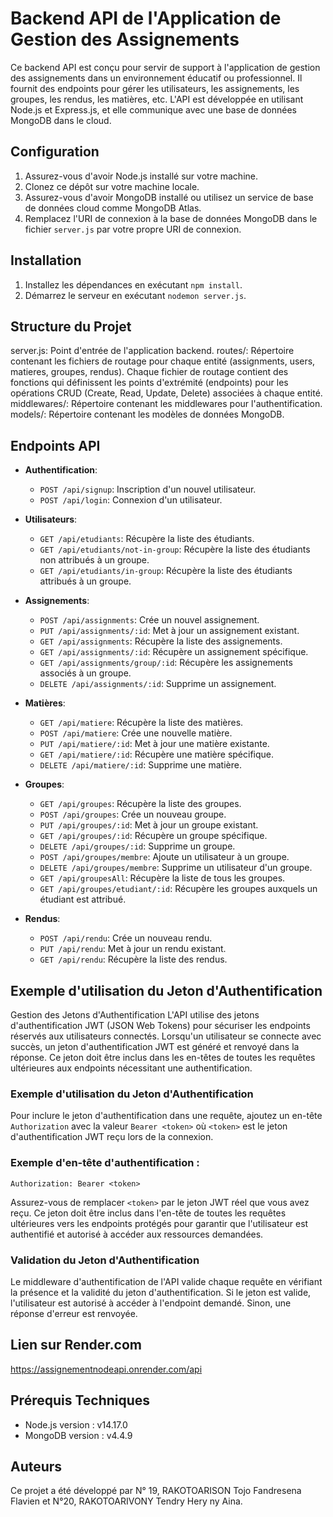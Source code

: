 # Backend API de l'Application de Gestion des Assignements

Ce backend API est conçu pour servir de support à l'application de gestion des assignements dans un environnement éducatif ou professionnel. Il fournit des endpoints pour gérer les utilisateurs, les assignements, les groupes, les rendus, les matières, etc. L'API est développée en utilisant Node.js et Express.js, et elle communique avec une base de données MongoDB dans le cloud.

## Configuration

1. Assurez-vous d'avoir Node.js installé sur votre machine.
2. Clonez ce dépôt sur votre machine locale.
3. Assurez-vous d'avoir MongoDB installé ou utilisez un service de base de données cloud comme MongoDB Atlas.
4. Remplacez l'URI de connexion à la base de données MongoDB dans le fichier `server.js` par votre propre URI de connexion.

## Installation

1. Installez les dépendances en exécutant `npm install`.
2. Démarrez le serveur en exécutant `nodemon server.js`.

## Structure du Projet
server.js: Point d'entrée de l'application backend.
routes/: Répertoire contenant les fichiers de routage pour chaque entité (assignments, users, matieres, groupes, rendus). Chaque fichier de routage contient des fonctions qui définissent les points d'extrémité (endpoints) pour les opérations CRUD (Create, Read, Update, Delete) associées à chaque entité.
middlewares/: Répertoire contenant les middlewares pour l'authentification.
models/: Répertoire contenant les modèles de données MongoDB.

## Endpoints API

- **Authentification**:
  - `POST /api/signup`: Inscription d'un nouvel utilisateur.
  - `POST /api/login`: Connexion d'un utilisateur.

- **Utilisateurs**:
  - `GET /api/etudiants`: Récupère la liste des étudiants.
  - `GET /api/etudiants/not-in-group`: Récupère la liste des étudiants non attribués à un groupe.
  - `GET /api/etudiants/in-group`: Récupère la liste des étudiants attribués à un groupe.

- **Assignements**:
  - `POST /api/assignments`: Crée un nouvel assignement.
  - `PUT /api/assignments/:id`: Met à jour un assignement existant.
  - `GET /api/assignments`: Récupère la liste des assignements.
  - `GET /api/assignments/:id`: Récupère un assignement spécifique.
  - `GET /api/assignments/group/:id`: Récupère les assignements associés à un groupe.
  - `DELETE /api/assignments/:id`: Supprime un assignement.

- **Matières**:
  - `GET /api/matiere`: Récupère la liste des matières.
  - `POST /api/matiere`: Crée une nouvelle matière.
  - `PUT /api/matiere/:id`: Met à jour une matière existante.
  - `GET /api/matiere/:id`: Récupère une matière spécifique.
  - `DELETE /api/matiere/:id`: Supprime une matière.

- **Groupes**:
  - `GET /api/groupes`: Récupère la liste des groupes.
  - `POST /api/groupes`: Crée un nouveau groupe.
  - `PUT /api/groupes/:id`: Met à jour un groupe existant.
  - `GET /api/groupes/:id`: Récupère un groupe spécifique.
  - `DELETE /api/groupes/:id`: Supprime un groupe.
  - `POST /api/groupes/membre`: Ajoute un utilisateur à un groupe.
  - `DELETE /api/groupes/membre`: Supprime un utilisateur d'un groupe.
  - `GET /api/groupesAll`: Récupère la liste de tous les groupes.
  - `GET /api/groupes/etudiant/:id`: Récupère les groupes auxquels un étudiant est attribué.

- **Rendus**:
  - `POST /api/rendu`: Crée un nouveau rendu.
  - `PUT /api/rendu`: Met à jour un rendu existant.
  - `GET /api/rendu`: Récupère la liste des rendus.

## Exemple d'utilisation du Jeton d'Authentification

Gestion des Jetons d'Authentification
L'API utilise des jetons d'authentification JWT (JSON Web Tokens) pour sécuriser les endpoints réservés aux utilisateurs connectés. Lorsqu'un utilisateur se connecte avec succès, un jeton d'authentification JWT est généré et renvoyé dans la réponse. Ce jeton doit être inclus dans les en-têtes de toutes les requêtes ultérieures aux endpoints nécessitant une authentification.

### Exemple d'utilisation du Jeton d'Authentification
Pour inclure le jeton d'authentification dans une requête, ajoutez un en-tête `Authorization` avec la valeur `Bearer <token>` où `<token>` est le jeton d'authentification JWT reçu lors de la connexion.

### Exemple d'en-tête d'authentification :
```plaintext
Authorization: Bearer <token>
```

Assurez-vous de remplacer `<token>` par le jeton JWT réel que vous avez reçu. Ce jeton doit être inclus dans l'en-tête de toutes les requêtes ultérieures vers les endpoints protégés pour garantir que l'utilisateur est authentifié et autorisé à accéder aux ressources demandées.

### Validation du Jeton d'Authentification

Le middleware d'authentification de l'API valide chaque requête en vérifiant la présence et la validité du jeton d'authentification. Si le jeton est valide, l'utilisateur est autorisé à accéder à l'endpoint demandé. Sinon, une réponse d'erreur est renvoyée.

## Lien sur Render.com
https://assignementnodeapi.onrender.com/api

## Prérequis Techniques

- Node.js version : v14.17.0
- MongoDB version : v4.4.9

## Auteurs
Ce projet a été développé par N° 19, RAKOTOARISON Tojo Fandresena Flavien et N°20, RAKOTOARIVONY Tendry Hery ny Aina.
